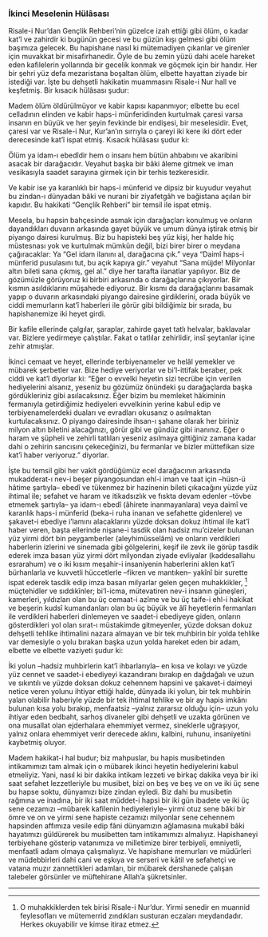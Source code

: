 ### İkinci Meselenin Hülâsası
Risale-i Nur’dan Gençlik Rehberi’nin güzelce izah ettiği gibi ölüm, o kadar kat’î ve zahirdir ki bugünün gecesi ve bu güzün kışı gelmesi gibi ölüm başımıza gelecek. Bu hapishane nasıl ki mütemadiyen çıkanlar ve girenler için muvakkat bir misafirhanedir. Öyle de bu zemin yüzü dahi acele hareket eden kafilelerin yollarında bir gecelik konmak ve göçmek için bir handır. Her bir şehri yüz defa mezaristana boşaltan ölüm, elbette hayattan ziyade bir istediği var. İşte bu dehşetli hakikatin muammasını Risale-i Nur hall ve keşfetmiş. Bir kısacık hülâsası şudur:

Madem ölüm öldürülmüyor ve kabir kapısı kapanmıyor; elbette bu ecel celladının elinden ve kabir haps-i münferidinden kurtulmak çaresi varsa insanın en büyük ve her şeyin fevkinde bir endişesi, bir meselesidir. Evet, çaresi var ve Risale-i Nur, Kur’an’ın sırrıyla o çareyi iki kere iki dört eder derecesinde kat’î ispat etmiş. Kısacık hülâsası şudur ki:

Ölüm ya idam-ı ebedîdir hem o insanı hem bütün ahbabını ve akaribini asacak bir darağacıdır. Veyahut başka bir bâki âleme gitmek ve iman vesikasıyla saadet sarayına girmek için bir terhis tezkeresidir.

Ve kabir ise ya karanlıklı bir haps-i münferid ve dipsiz bir kuyudur veyahut bu zindan-ı dünyadan bâki ve nurani bir ziyafetgâh ve bağistana açılan bir kapıdır. Bu hakikati “Gençlik Rehberi” bir temsil ile ispat etmiş.

Mesela, bu hapsin bahçesinde asmak için darağaçları konulmuş ve onların dayandıkları duvarın arkasında gayet büyük ve umum dünya iştirak etmiş bir piyango dairesi kurulmuş. Biz bu hapisteki beş yüz kişi, her halde hiç müstesnası yok ve kurtulmak mümkün değil, bizi birer birer o meydana çağıracaklar: Ya “Gel idam ilanını al, darağacına çık.” veya “Daimî haps-i münferid pusulasını tut, bu açık kapıya gir.” veyahut “Sana müjde! Milyonlar altın bileti sana çıkmış, gel al.” diye her tarafta ilanatlar yapılıyor. Biz de gözümüzle görüyoruz ki birbiri arkasında o darağaçlarına çıkıyorlar. Bir kısmın asıldıklarını müşahede ediyoruz. Bir kısmı da darağaçlarını basamak yapıp o duvarın arkasındaki piyango dairesine girdiklerini, orada büyük ve ciddi memurların kat’î haberleri ile görür gibi bildiğimiz bir sırada, bu hapishanemize iki heyet girdi.

Bir kafile ellerinde çalgılar, şaraplar, zahirde gayet tatlı helvalar, baklavalar var. Bizlere yedirmeye çalıştılar. Fakat o tatlılar zehirlidir, insî şeytanlar içine zehir atmışlar.

İkinci cemaat ve heyet, ellerinde terbiyenameler ve helâl yemekler ve mübarek şerbetler var. Bize hediye veriyorlar ve bi’l-ittifak beraber, pek ciddi ve kat’î diyorlar ki: “Eğer o evvelki heyetin sizi tecrübe için verilen hediyelerini alsanız, yeseniz bu gözümüz önündeki şu darağaçlarda başka gördükleriniz gibi asılacaksınız. Eğer bizim bu memleket hâkiminin fermanıyla getirdiğimiz hediyeleri evvelkinin yerine kabul edip ve terbiyenamelerdeki duaları ve evradları okusanız o asılmaktan kurtulacaksınız. O piyango dairesinde ihsan-ı şahane olarak her biriniz milyon altın biletini alacağınızı, görür gibi ve gündüz gibi inanınız. Eğer o haram ve şüpheli ve zehirli tatlıları yeseniz asılmaya gittiğiniz zamana kadar dahi o zehirin sancısını çekeceğinizi, bu fermanlar ve bizler müttefikan size kat’î haber veriyoruz.” diyorlar.

İşte bu temsil gibi her vakit gördüğümüz ecel darağacının arkasında mukadderat-ı nev-i beşer piyangosundan ehl-i iman ve taat için –hüsn-ü hâtime şartıyla– ebedî ve tükenmez bir hazinenin bileti çıkacağını yüzde yüz ihtimal ile; sefahet ve haram ve itikadsızlık ve fıskta devam edenler –tövbe etmemek şartıyla– ya idam-ı ebedî (âhirete inanmayanlara) veya daimî ve karanlık haps-i münferid (beka-i ruha inanan ve sefahette gidenlere) ve şakavet-i ebediye i’lamını alacaklarını yüzde doksan dokuz ihtimal ile kat’î haber veren, başta ellerinde nişane-i tasdik olan hadsiz mu’cizeler bulunan yüz yirmi dört bin peygamberler (aleyhimüsselâm) ve onların verdikleri haberlerin izlerini ve sinemada gibi gölgelerini, keşif ile zevk ile görüp tasdik ederek imza basan yüz yirmi dört milyondan ziyade evliyalar (kaddesallahu esrarahum) ve o iki kısım meşahir-i insaniyenin haberlerini aklen kat’î bürhanlarla ve kuvvetli hüccetlerle –fikren ve mantıken– yakînî bir surette ispat ederek tasdik edip imza basan milyarlar gelen geçen muhakkikler, [^Hâşiye1] müçtehidler ve sıddıkînler; bi’l-icma, mütevatiren nev-i insanın güneşleri, kamerleri, yıldızları olan bu üç cemaat-i azîme ve bu üç taife-i ehl-i hakikat ve beşerin kudsî kumandanları olan bu üç büyük ve âlî heyetlerin fermanları ile verdikleri haberleri dinlemeyen ve saadet-i ebediyeye giden, onların gösterdikleri yol olan sırat-ı müstakimde gitmeyenler, yüzde doksan dokuz dehşetli tehlike ihtimalini nazara almayan ve bir tek muhbirin bir yolda tehlike var demesiyle o yolu bırakan başka uzun yolda hareket eden bir adam, elbette ve elbette vaziyeti şudur ki:

İki yolun –hadsiz muhbirlerin kat’î ihbarlarıyla– en kısa ve kolayı ve yüzde yüz cennet ve saadet-i ebediyeyi kazandıranı bırakıp en dağdağalı ve uzun ve sıkıntılı ve yüzde doksan dokuz cehennem hapsini ve şakavet-i daimeyi netice veren yolunu ihtiyar ettiği halde, dünyada iki yolun, bir tek muhbirin yalan olabilir haberiyle yüzde bir tek ihtimal tehlike ve bir ay hapis imkânı bulunan kısa yolu bırakıp, menfaatsiz –yalnız zararsız olduğu için– uzun yolu ihtiyar eden bedbaht, sarhoş divaneler gibi dehşetli ve uzakta görünen ve ona musallat olan ejderhalara ehemmiyet vermez, sineklerle uğraşıyor, yalnız onlara ehemmiyet verir derecede aklını, kalbini, ruhunu, insaniyetini kaybetmiş oluyor.

Madem hakikat-i hal budur; biz mahpuslar, bu hapis musibetinden intikamımızı tam almak için o mübarek ikinci heyetin hediyelerini kabul etmeliyiz. Yani, nasıl ki bir dakika intikam lezzeti ve birkaç dakika veya bir iki saat sefahet lezzetleriyle bu musibet, bizi on beş ve beş ve on ve iki üç sene bu hapse soktu, dünyamızı bize zindan eyledi. Biz dahi bu musibetin rağmına ve inadına, bir iki saat müddet-i hapsi bir iki gün ibadete ve iki üç sene cezamızı –mübarek kafilenin hediyeleriyle– yirmi otuz sene bâki bir ömre ve on ve yirmi sene hapiste cezamızı milyonlar sene cehennem hapsinden affımıza vesile edip fâni dünyamızın ağlamasına mukabil bâki hayatımızı güldürerek bu musibetten tam intikamımızı almalıyız. Hapishaneyi terbiyehane gösterip vatanımıza ve milletimize birer terbiyeli, emniyetli, menfaatli adam olmaya çalışmalıyız. Ve hapishane memurları ve müdürleri ve müdebbirleri dahi cani ve eşkıya ve serseri ve kātil ve sefahetçi ve vatana muzır zannettikleri adamları, bir mübarek dershanede çalışan talebeler görsünler ve müftehirane Allah’a şükretsinler.

***

[^Hâşiye1]: O muhakkiklerden tek birisi Risale-i Nur’dur. Yirmi senedir en muannid feylesofları ve mütemerrid zındıkları susturan eczaları meydandadır. Herkes okuyabilir ve kimse itiraz etmez.

